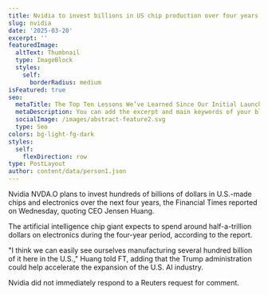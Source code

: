 ```yaml
---
title: Nvidia to invest billions in US chip production over four years
slug: nvidia
date: '2025-03-20'
excerpt: ''
featuredImage:
  altText: Thumbnail
  type: ImageBlock
  styles:
    self:
      borderRadius: medium
isFeatured: true
seo:
  metaTitle: The Top Ten Lessons We’ve Learned Since Our Initial Launch
  metaDescription: You can add the excerpt and main keywords of your blog post here.
  socialImage: /images/abstract-feature2.svg
  type: Seo
colors: bg-light-fg-dark
styles:
  self:
    flexDirection: row
type: PostLayout
author: content/data/person1.json
---
```

Nvidia NVDA.O plans to invest hundreds of billions of dollars in U.S.-made chips and electronics over the next four years, the Financial Times reported on Wednesday, quoting CEO Jensen Huang.

The artificial intelligence chip giant expects to spend around half-a-trillion dollars on electronics during the four-year period, according to the report.

"I think we can easily see ourselves manufacturing several hundred billion of it here in the U.S.," Huang told FT, adding that the Trump administration could help accelerate the expansion of the U.S. AI industry.

Nvidia did not immediately respond to a Reuters request for comment.



